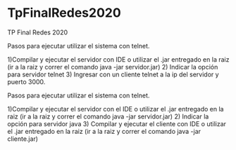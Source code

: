 # TpFinalRedes2020
TP Final Redes 2020

Pasos para ejecutar utilizar el sistema con telnet.

1)Compilar y ejecutar el servidor con IDE o utilizar el .jar entregado en la raiz (ir a la raiz y correr el comando java -jar servidor.jar)
2) Indicar la opción para servidor telnet
3) Ingresar con un cliente telnet a la ip del servidor y puerto 3000.

Pasos para ejecutar utilizar el sistema con telnet.

1)Compilar y ejecutar el servidor con el IDE o utilizar el .jar entregado en la raiz (ir a la raiz y correr el comando java -jar servidor.jar)
2) Indicar la opción para servidor java
3) Compilar y ejecutar el cliente con IDE o utilizar el .jar entregado en la raiz (ir a la raiz y correr el comando java -jar cliente.jar)

